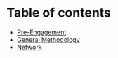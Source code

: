 # Table of contents

* [Pre-Engagement](README.md)
* [General Methodology](general-methodology.md)
* [Network](network.md)
